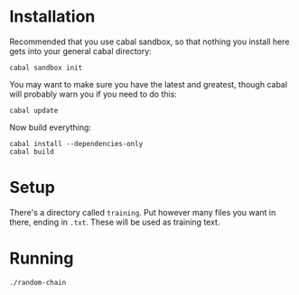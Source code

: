 # Installation

Recommended that you use cabal sandbox, so that nothing you install here gets into your general cabal directory:

    cabal sandbox init

You may want to make sure you have the latest and greatest, though cabal will probably warn you if you need to do this:

    cabal update

Now build everything:

    cabal install --dependencies-only
    cabal build

# Setup

There's a directory called `training`. Put however many files you want in there, ending in `.txt`. These will be used as training text.

# Running

    ./random-chain
